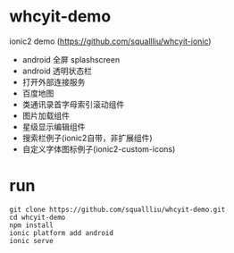 # whcyit-demo
ionic2 demo (https://github.com/squallliu/whcyit-ionic)
- android 全屏 splashscreen
- android 透明状态栏
- 打开外部连接服务
- 百度地图
- 类通讯录首字母索引滚动组件
- 图片加载组件
- 星级显示编辑组件
- 搜索栏例子(ionic2自带，非扩展组件)
- 自定义字体图标例子(ionic2-custom-icons)

# run
```
git clone https://github.com/squallliu/whcyit-demo.git
cd whcyit-demo
npm install
ionic platform add android
ionic serve
```
